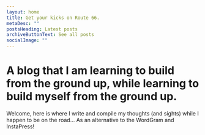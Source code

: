 ```yaml
---
layout: home
title: Get your kicks on Route 66.
metaDesc: ""
postsHeading: Latest posts
archiveButtonText: See all posts
socialImage: ""
---
```

# A blog that I am learning to build from the ground up, while learning to build myself from the ground up.

Welcome, here is where I write and compile my thoughts (and sights) while I happen to be on the road... As an alternative to the WordGram and InstaPress!

